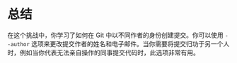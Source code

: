 # 总结

在这个挑战中，你学习了如何在 Git 中以不同作者的身份创建提交。你可以使用 `--author` 选项来更改提交作者的姓名和电子邮件。当你需要将提交归功于另一个人时，例如当你代表无法亲自操作的同事提交代码时，此选项非常有用。
